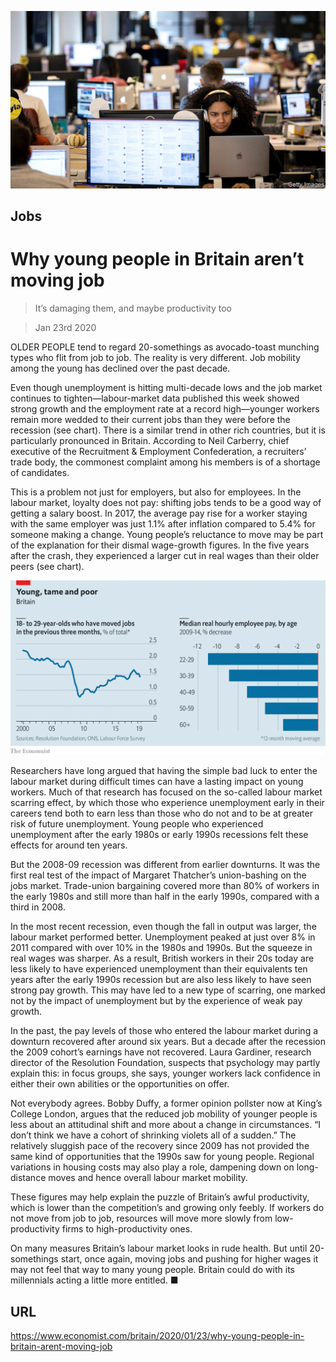 ![](./images/20200125_BRP502.jpg)

## Jobs

# Why young people in Britain aren’t moving job

> It’s damaging them, and maybe productivity too

> Jan 23rd 2020

OLDER PEOPLE tend to regard 20-somethings as avocado-toast munching types who flit from job to job. The reality is very different. Job mobility among the young has declined over the past decade.

Even though unemployment is hitting multi-decade lows and the job market continues to tighten—labour-market data published this week showed strong growth and the employment rate at a record high—younger workers remain more wedded to their current jobs than they were before the recession (see chart). There is a similar trend in other rich countries, but it is particularly pronounced in Britain. According to Neil Carberry, chief executive of the Recruitment & Employment Confederation, a recruiters’ trade body, the commonest complaint among his members is of a shortage of candidates.

This is a problem not just for employers, but also for employees. In the labour market, loyalty does not pay: shifting jobs tends to be a good way of getting a salary boost. In 2017, the average pay rise for a worker staying with the same employer was just 1.1% after inflation compared to 5.4% for someone making a change. Young people’s reluctance to move may be part of the explanation for their dismal wage-growth figures. In the five years after the crash, they experienced a larger cut in real wages than their older peers (see chart).

![](./images/20200125_BRC128.png)

Researchers have long argued that having the simple bad luck to enter the labour market during difficult times can have a lasting impact on young workers. Much of that research has focused on the so-called labour market scarring effect, by which those who experience unemployment early in their careers tend both to earn less than those who do not and to be at greater risk of future unemployment. Young people who experienced unemployment after the early 1980s or early 1990s recessions felt these effects for around ten years.

But the 2008-09 recession was different from earlier downturns. It was the first real test of the impact of Margaret Thatcher’s union-bashing on the jobs market. Trade-union bargaining covered more than 80% of workers in the early 1980s and still more than half in the early 1990s, compared with a third in 2008.

In the most recent recession, even though the fall in output was larger, the labour market performed better. Unemployment peaked at just over 8% in 2011 compared with over 10% in the 1980s and 1990s. But the squeeze in real wages was sharper. As a result, British workers in their 20s today are less likely to have experienced unemployment than their equivalents ten years after the early 1990s recession but are also less likely to have seen strong pay growth. This may have led to a new type of scarring, one marked not by the impact of unemployment but by the experience of weak pay growth.

In the past, the pay levels of those who entered the labour market during a downturn recovered after around six years. But a decade after the recession the 2009 cohort’s earnings have not recovered. Laura Gardiner, research director of the Resolution Foundation, suspects that psychology may partly explain this: in focus groups, she says, younger workers lack confidence in either their own abilities or the opportunities on offer.

Not everybody agrees. Bobby Duffy, a former opinion pollster now at King’s College London, argues that the reduced job mobility of younger people is less about an attitudinal shift and more about a change in circumstances. “I don’t think we have a cohort of shrinking violets all of a sudden.” The relatively sluggish pace of the recovery since 2009 has not provided the same kind of opportunities that the 1990s saw for young people. Regional variations in housing costs may also play a role, dampening down on long-distance moves and hence overall labour market mobility.

These figures may help explain the puzzle of Britain’s awful productivity, which is lower than the competition’s and growing only feebly. If workers do not move from job to job, resources will move more slowly from low-productivity firms to high-productivity ones.

On many measures Britain’s labour market looks in rude health. But until 20-somethings start, once again, moving jobs and pushing for higher wages it may not feel that way to many young people. Britain could do with its millennials acting a little more entitled. ■

## URL

https://www.economist.com/britain/2020/01/23/why-young-people-in-britain-arent-moving-job
